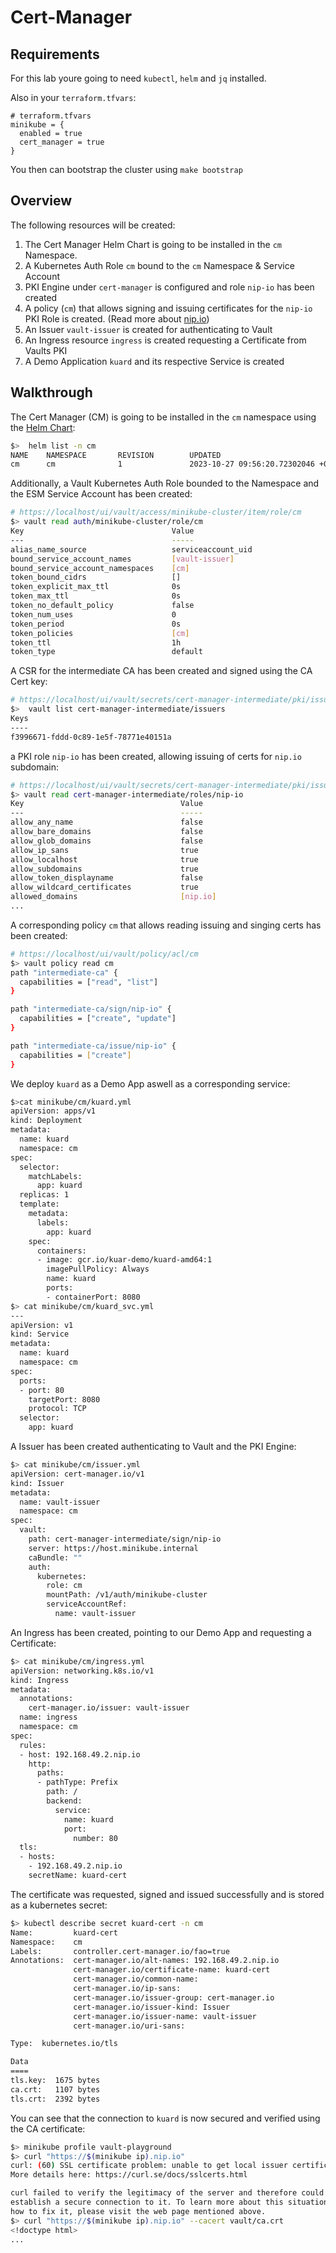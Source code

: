 # Cert-Manager

## Requirements
For this lab youre going to need `kubectl`, `helm` and `jq` installed.

Also in your `terraform.tfvars`:
```
# terraform.tfvars
minikube = {
  enabled = true
  cert_manager = true
}
```

You then can bootstrap the cluster using `make bootstrap`


## Overview
The following resources will be created:

1. The Cert Manager Helm Chart is going to be installed in the `cm` Namespace.
2. A Kubernetes Auth Role `cm` bound to the `cm` Namespace & Service Account
3. PKI Engine under `cert-manager` is configured and role `nip-io` has been created 
4. A policy (`cm`) that allows signing and issuing certificates for the `nip-io` PKI Role is created. (Read more about [nip.io](https://nip.io/))
5. An Issuer `vault-issuer` is created for authenticating to Vault
6. An Ingress resource `ingress` is created requesting a Certificate from Vaults PKI
7. A Demo Application `kuard` and its respective Service is created

## Walkthrough
The Cert Manager (CM) is going to be installed in the `cm` namespace using the [Helm Chart](https://github.com/cert-manager/cert-manager/tree/master/deploy/charts/cert-manager):

```bash
$>  helm list -n cm 
NAME    NAMESPACE       REVISION        UPDATED                                 STATUS          CHART                   APP VERSION
cm      cm              1               2023-10-27 09:56:20.72302046 +0200 CEST deployed        cert-manager-v1.13.1    v1.13.1 
```

Additionally, a Vault Kubernetes Auth Role bounded to the Namespace and the ESM Service Account has been created:

```bash
# https://localhost/ui/vault/access/minikube-cluster/item/role/cm
$> vault read auth/minikube-cluster/role/cm 
Key                                 Value
---                                 -----
alias_name_source                   serviceaccount_uid
bound_service_account_names         [vault-issuer]
bound_service_account_namespaces    [cm]
token_bound_cidrs                   []
token_explicit_max_ttl              0s
token_max_ttl                       0s
token_no_default_policy             false
token_num_uses                      0
token_period                        0s
token_policies                      [cm]
token_ttl                           1h
token_type                          default
```

A CSR for the intermediate CA has been created and signed using the CA Cert key:

```bash
# https://localhost/ui/vault/secrets/cert-manager-intermediate/pki/issuers
$>  vault list cert-manager-intermediate/issuers
Keys
----
f3996671-fddd-0c89-1e5f-78771e40151a
```

a PKI role `nip-io` has been created, allowing issuing of certs for `nip.io` subdomain:

```bash
# https://localhost/ui/vault/secrets/cert-manager-intermediate/pki/issuers
$> vault read cert-manager-intermediate/roles/nip-io    
Key                                   Value
---                                   -----
allow_any_name                        false
allow_bare_domains                    false
allow_glob_domains                    false
allow_ip_sans                         true
allow_localhost                       true
allow_subdomains                      true
allow_token_displayname               false
allow_wildcard_certificates           true
allowed_domains                       [nip.io]
...
```

A corresponding policy `cm` that allows reading issuing and singing certs has been created:

```bash
# https://localhost/ui/vault/policy/acl/cm
$> vault policy read cm
path "intermediate-ca" { 
  capabilities = ["read", "list"] 
}

path "intermediate-ca/sign/nip-io" { 
  capabilities = ["create", "update"] 
}

path "intermediate-ca/issue/nip-io" { 
  capabilities = ["create"] 
}
```

We deploy `kuard` as a Demo App aswell as a corresponding service:

```bash
$>cat minikube/cm/kuard.yml                                                              
apiVersion: apps/v1
kind: Deployment
metadata:
  name: kuard
  namespace: cm
spec:
  selector:
    matchLabels:
      app: kuard
  replicas: 1
  template:
    metadata:
      labels:
        app: kuard
    spec:
      containers:
      - image: gcr.io/kuar-demo/kuard-amd64:1
        imagePullPolicy: Always
        name: kuard
        ports:
        - containerPort: 8080
$> cat minikube/cm/kuard_svc.yml 
---
apiVersion: v1
kind: Service
metadata:
  name: kuard
  namespace: cm
spec:
  ports:
  - port: 80
    targetPort: 8080
    protocol: TCP
  selector:
    app: kuard
```

A Issuer has been created authenticating to Vault and the PKI Engine:

```bash
$> cat minikube/cm/issuer.yml   
apiVersion: cert-manager.io/v1
kind: Issuer
metadata:
  name: vault-issuer
  namespace: cm
spec:
  vault:
    path: cert-manager-intermediate/sign/nip-io
    server: https://host.minikube.internal
    caBundle: ""
    auth:
      kubernetes:
        role: cm
        mountPath: /v1/auth/minikube-cluster
        serviceAccountRef:
          name: vault-issuer
```

An Ingress has been created, pointing to our Demo App and requesting a Certificate:

```bash
$> cat minikube/cm/ingress.yml 
apiVersion: networking.k8s.io/v1
kind: Ingress
metadata:
  annotations:
    cert-manager.io/issuer: vault-issuer
  name: ingress
  namespace: cm
spec:
  rules:
  - host: 192.168.49.2.nip.io
    http:
      paths:
      - pathType: Prefix
        path: /
        backend:
          service:
            name: kuard
            port:
              number: 80
  tls:
  - hosts:
    - 192.168.49.2.nip.io
    secretName: kuard-cert
```

The certificate was requested, signed and issued successfully and is stored as a kubernetes secret:

```bash
$> kubectl describe secret kuard-cert -n cm   
Name:         kuard-cert
Namespace:    cm
Labels:       controller.cert-manager.io/fao=true
Annotations:  cert-manager.io/alt-names: 192.168.49.2.nip.io
              cert-manager.io/certificate-name: kuard-cert
              cert-manager.io/common-name: 
              cert-manager.io/ip-sans: 
              cert-manager.io/issuer-group: cert-manager.io
              cert-manager.io/issuer-kind: Issuer
              cert-manager.io/issuer-name: vault-issuer
              cert-manager.io/uri-sans: 

Type:  kubernetes.io/tls

Data
====
tls.key:  1675 bytes
ca.crt:   1107 bytes
tls.crt:  2392 bytes
```

You can see that the connection to `kuard` is now secured and verified using the CA certificate:

```bash
$> minikube profile vault-playground
$> curl "https://$(minikube ip).nip.io"
curl: (60) SSL certificate problem: unable to get local issuer certificate
More details here: https://curl.se/docs/sslcerts.html

curl failed to verify the legitimacy of the server and therefore could not
establish a secure connection to it. To learn more about this situation and
how to fix it, please visit the web page mentioned above.
$> curl "https://$(minikube ip).nip.io" --cacert vault/ca.crt
<!doctype html>
...
```